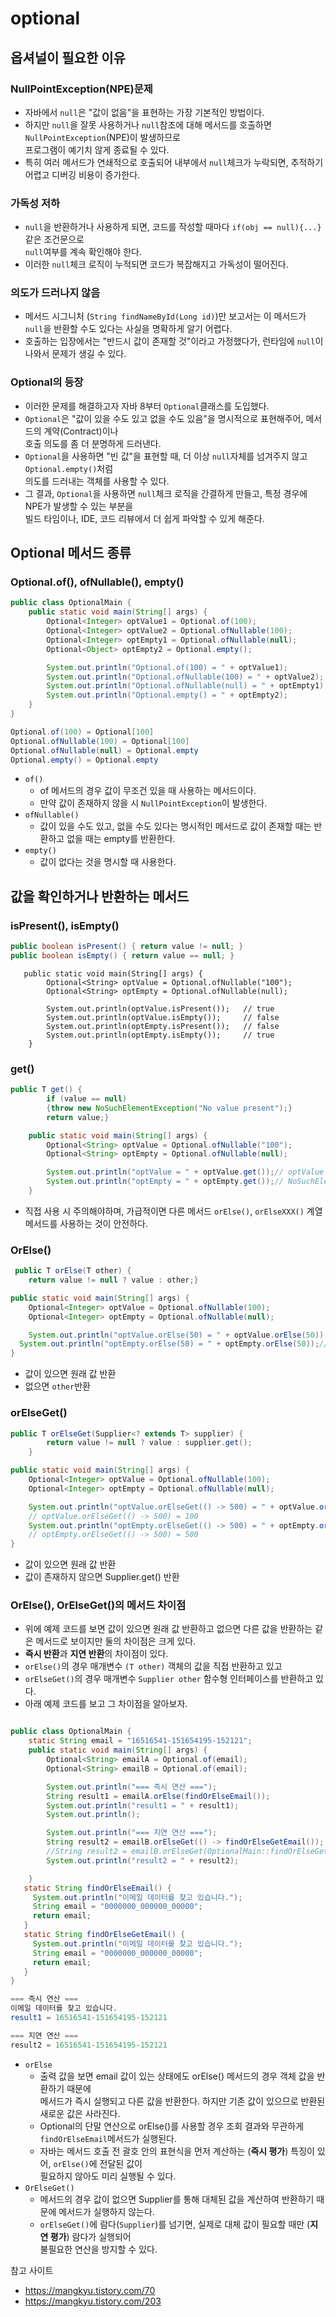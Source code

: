 # optional

## 옵셔널이 필요한 이유
### NullPointException(NPE)문제
- 자바에서 `null`은 "값이 없음"을 표현하는 가장 기본적인 방법이다.
- 하지만 `null`을 잘못 사용하거나 `null`참조에 대해 메서드를 호출하면 `NullPointException`(NPE)이 발생하므로  
프로그램이 예기치 않게 종료될 수 있다.  
- 특히 여러 메서드가 연쇄적으로 호출되어 내부에서 `null`체크가 누락되면, 추적하기 어렵고 디버깅 비용이 증가한다.  
  
### 가독성 저하
- `null`을 반환하거나 사용하게 되면, 코드를 작성할 때마다 `if(obj == null){...}`같은 조건문으로  
`null`여부를 계속 확인해야 한다.
- 이러한 `null`체크 로직이 누적되면 코드가 복잡해지고 가독성이 떨어진다.
  
### 의도가 드러나지 않음
- 메서드 시그니처 (`String findNameById(Long id)`)만 보고서는 이 메서드가 `null`을 반환할 수도 있다는 사실을 명확하게 알기 어렵다.  
- 호출하는 입장에서는 "반드시 값이 존재할 것"이라고 가정했다가, 런타임에 `null`이 나와서 문제가 생길 수 있다.  
  
### Optional의 등장
- 이러한 문제를 해결하고자 자바 8부터 `Optional`클래스를 도입했다.
- `Optional`은 "값이 있을 수도 있고 없을 수도 있음"을 명시적으로 표현해주어, 메서드의 계약(Contract)이나  
호출 의도를 좀 더 분명하게 드러낸다.  
- `Optional`을 사용하면 "빈 값"을 표현할 때, 더 이상 `null`자체를 넘겨주지 않고 `Optional.empty()`처럼  
의도를 드러내는 객체를 사용할 수 있다.
- 그 결과, `Optional`을 사용하면 `null`체크 로직을 간결하게 만들고, 특정 경우에 NPE가 발생할 수 있는 부분을  
빌드 타임이나, IDE, 코드 리뷰에서 더 쉽게 파악할 수 있게 해준다.  
  
## Optional 메서드 종류

### Optional.of(), ofNullable(), empty()
```java
public class OptionalMain {
    public static void main(String[] args) {
        Optional<Integer> optValue1 = Optional.of(100);
        Optional<Integer> optValue2 = Optional.ofNullable(100);
        Optional<Integer> optEmpty1 = Optional.ofNullable(null);
        Optional<Object> optEmpty2 = Optional.empty();

        System.out.println("Optional.of(100) = " + optValue1);
        System.out.println("Optional.ofNullable(100) = " + optValue2);
        System.out.println("Optional.ofNullable(null) = " + optEmpty1);
        System.out.println("Optional.empty() = " + optEmpty2);
    }
}
```
```java
Optional.of(100) = Optional[100]
Optional.ofNullable(100) = Optional[100]
Optional.ofNullable(null) = Optional.empty
Optional.empty() = Optional.empty
```
- `of()`
  - of 메서드의 경우 값이 무조건 있을 때 사용하는 메서드이다.
  - 만약 값이 존재하지 않을 시 `NullPointException`이 발생한다.
- `ofNullable()`
  - 값이 있을 수도 있고, 없을 수도 있다는 명시적인 메서드로 값이 존재할 때는 반환하고 없을 때는 empty를 반환한다.  
- `empty()`
  - 값이 없다는 것을 명시할 때 사용한다.
  
## 값을 확인하거나 반환하는 메서드  

### isPresent(), isEmpty()
```java
public boolean isPresent() { return value != null; }
public boolean isEmpty() { return value == null; }
```

```
   public static void main(String[] args) {
        Optional<String> optValue = Optional.ofNullable("100");
        Optional<String> optEmpty = Optional.ofNullable(null);

        System.out.println(optValue.isPresent());   // true
        System.out.println(optValue.isEmpty());     // false
        System.out.println(optEmpty.isPresent());   // false
        System.out.println(optEmpty.isEmpty());     // true
    }
```

### get()  
```java
public T get() {
        if (value == null)
        {throw new NoSuchElementException("No value present");}
        return value;}
```
```java
    public static void main(String[] args) {
        Optional<String> optValue = Optional.ofNullable("100");
        Optional<String> optEmpty = Optional.ofNullable(null);

        System.out.println("optValue = " + optValue.get());// optValue = 100
        System.out.println("optEmpty = " + optEmpty.get());// NoSuchElementException
    }
```
- 직접 사용 시 주의해야하며, 가급적이면 다른 메서드 `orElse()`, `orElseXXX()` 계열 메서드를 사용하는 것이 안전하다.  
  
### OrElse()
```java
 public T orElse(T other) {
    return value != null ? value : other;}
```

```java
public static void main(String[] args) {
    Optional<Integer> optValue = Optional.ofNullable(100);
    Optional<Integer> optEmpty = Optional.ofNullable(null);

    System.out.println("optValue.orElse(50) = " + optValue.orElse(50));// optValue.orElse(50) = 100
  System.out.println("optEmpty.orElse(50) = " + optEmpty.orElse(50));// optEmpty.orElse(50) = 50
}
```
- 값이 있으면 원래 값 반환
- 없으면 `other`반환

### orElseGet()
```java
public T orElseGet(Supplier<? extends T> supplier) {
        return value != null ? value : supplier.get();
    }
```

```java
public static void main(String[] args) {
    Optional<Integer> optValue = Optional.ofNullable(100);
    Optional<Integer> optEmpty = Optional.ofNullable(null);

    System.out.println("optValue.orElseGet(() -> 500) = " + optValue.orElseGet(() -> 500));
    // optValue.orElseGet(() -> 500) = 100
    System.out.println("optEmpty.orElseGet(() -> 500) = " + optEmpty.orElseGet(() -> 500));
    // optEmpty.orElseGet(() -> 500) = 500
}
```
- 값이 있으면 원래 값 반환 
- 값이 존재하지 않으면 Supplier.get() 반환

### OrElse(), OrElseGet()의 메서드 차이점
- 위에 예제 코드를 보면 값이 있으면 원래 값 반환하고 없으면 다른 값을 반환하는 같은 메서드로 보이지만 둘의 차이점은 크게 있다.
- **즉시 반환**과 **지연 반환**의 차이점이 있다.
- `orElse()`의 경우 매개변수 `(T other)` 객체의 값을 직접 반환하고 있고
- `orElseGet()`의 경우 매개변수 `Supplier other` 함수형 인터페이스를 반환하고 있다. 
- 아래 예제 코드를 보고 그 차이점을 알아보자.
  
```java

public class OptionalMain {
    static String email = "16516541-151654195-152121";
    public static void main(String[] args) {
        Optional<String> emailA = Optional.of(email);
        Optional<String> emailB = Optional.of(email);

        System.out.println("=== 즉시 연산 ===");
        String result1 = emailA.orElse(findOrElseEmail());
        System.out.println("result1 = " + result1);
        System.out.println();

        System.out.println("=== 지연 연산 ===");
        String result2 = emailB.orElseGet(() -> findOrElseGetEmail());
        //String result2 = emailB.orElseGet(OptionalMain::findOrElseGetEmail);
        System.out.println("result2 = " + result2);

    }
   static String findOrElseEmail() {
     System.out.println("이메일 데이터를 찾고 있습니다.");
     String email = "0000000_000000_00000";
     return email;
   }
   static String findOrElseGetEmail() {
     System.out.println("이메일 데이터를 찾고 있습니다.");
     String email = "0000000_000000_00000";
     return email;
   }
}
```
```java
=== 즉시 연산 ===
이메일 데이터를 찾고 있습니다.
result1 = 16516541-151654195-152121

=== 지연 연산 ===
result2 = 16516541-151654195-152121
```
- `orElse`
  - 출력 값을 보면 email 값이 있는 상태에도 orElse() 메서드의 경우 객체 값을 반환하기 때문에  
    메서드가 즉시 실행되고 다른 값을 반환한다. 하지만 기존 값이 있으므로 반환된 새로운 값은 사라진다.
  - Optional의 단말 연산으로 orElse()를 사용할 경우 조회 결과와 무관하게 `findOrElseEmail`메서드가 실행된다.  
  - 자바는 메서드 호출 전 괄호 안의 표현식을 먼저 계산하는 (**즉시 평가**) 특징이 있어, `orElse()`에 전달된 값이  
  필요하지 않아도 미리 실행될 수 있다.
- `OrElseGet()`
  - 메서드의 경우 값이 없으면 Supplier를 통해 대체된 값을 계산하여 반환하기 때문에 메서드가 실행하지 않는다.
  - `orElseGet()`에 람다(`Supplier`)를 넘기면, 실제로 대체 값이 필요할 때만 (**지연 평가**) 람다가 실행되어  
  불필요한 연산을 방지할 수 있다.  
  




참고 사이트
- https://mangkyu.tistory.com/70  
- https://mangkyu.tistory.com/203